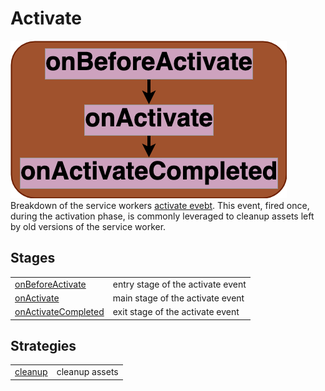 # Activate
![Stages for the activate event](../images/activatestages.png)
Breakdown of the service workers [activate evebt](https://developer.mozilla.org/en-US/docs/Web/API/ServiceWorkerGlobalScope/activate_event). This event, fired once, during the activation phase, is commonly leveraged to cleanup assets left by old versions of the service worker. 


## Stages
|||
|--|--|
[onBeforeActivate](../stages/onBeforeActivate.md) | entry stage of the activate event 
[onActivate](../stages/onActivate.md) | main stage of the activate event 
[onActivateCompleted](../stages/onActivateCompleted.md) | exit stage of the activate event 

## Strategies
|||
|--|--|
[cleanup](../strategies/cleanup.md) | cleanup  assets
